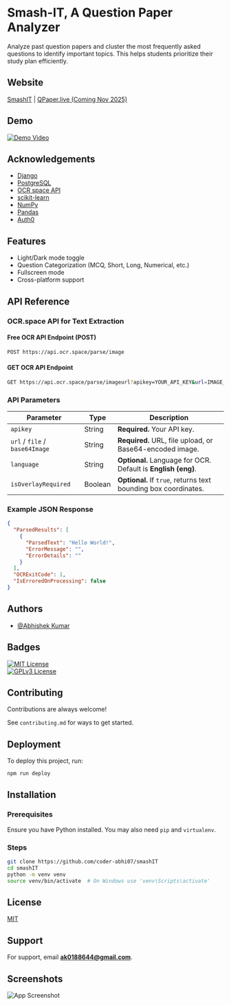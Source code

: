 # Smash-IT, A Question Paper Analyzer

Analyze past question papers and cluster the most frequently asked questions to identify important topics. This helps students prioritize their study plan efficiently.

## Website
[SmashIT](https://www.smashit.onrender.com) | [QPaper.live (Coming Nov 2025)](https://www.qpaper.live)

## Demo
[![Demo Video](https://img.youtube.com/vi/DDds_Mai3zo/maxresdefault.jpg)](https://youtu.be/DDds_Mai3zo)

## Acknowledgements
- [Django](https://www.djangoproject.com/)  
- [PostgreSQL](https://www.postgresql.org/)  
- [OCR space API](https://ocr.space/)  
- [scikit-learn](https://scikit-learn.org/)  
- [NumPy](https://numpy.org/)  
- [Pandas](https://pandas.pydata.org/)  
- [Auth0](https://auth0.com/)  

## Features
- Light/Dark mode toggle
- Question Categorization (MCQ, Short, Long, Numerical, etc.)
- Fullscreen mode
- Cross-platform support

## API Reference

### OCR.space API for Text Extraction  
#### Free OCR API Endpoint (POST)  
```bash
POST https://api.ocr.space/parse/image
```

#### GET OCR API Endpoint  
```bash
GET https://api.ocr.space/parse/imageurl?apikey=YOUR_API_KEY&url=IMAGE_URL
```

### API Parameters  
| Parameter               | Type      | Description |
|-------------------------|----------|-------------|
| `apikey`               | String   | **Required.** Your API key. |
| `url` / `file` / `base64Image` | String   | **Required.** URL, file upload, or Base64-encoded image. |
| `language`             | String   | **Optional.** Language for OCR. Default is **English (eng)**. |
| `isOverlayRequired`    | Boolean  | **Optional.** If `true`, returns text bounding box coordinates. |

### Example JSON Response  
```json
{
  "ParsedResults": [
    {
      "ParsedText": "Hello World!",
      "ErrorMessage": "",
      "ErrorDetails": ""
    }
  ],
  "OCRExitCode": 1,
  "IsErroredOnProcessing": false
}
```

## Authors
- [@Abhishek Kumar](https://github.com/coder-abhi07)

## Badges
[![MIT License](https://img.shields.io/badge/License-MIT-green.svg)](https://choosealicense.com/licenses/mit/)  
[![GPLv3 License](https://img.shields.io/badge/License-GPL%20v3-yellow.svg)](https://opensource.org/licenses/)  

## Contributing
Contributions are always welcome!

See `contributing.md` for ways to get started.

## Deployment
To deploy this project, run:
```bash
npm run deploy
```

## Installation
### Prerequisites  
Ensure you have Python installed. You may also need `pip` and `virtualenv`.

### Steps  
```bash
git clone https://github.com/coder-abhi07/smashIT
cd smashIT
python -m venv venv
source venv/bin/activate  # On Windows use 'venv\Scripts\activate'
```

## License
[MIT](https://choosealicense.com/licenses/mit/)

## Support
For support, email **ak0188644@gmail.com**.

## Screenshots
![App Screenshot](https://via.placeholder.com/468x300?text=App+Screenshot+Here)
